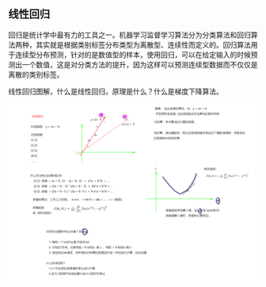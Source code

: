## 线性回归

回归是统计学中最有力的工具之一。机器学习监督学习算法分为分类算法和回归算法两种，其实就是根据类别标签分布类型为离散型、连续性而定义的。回归算法用于连续型分布预测，针对的是数值型的样本，使用回归，可以在给定输入的时候预测出一个数值，这是对分类方法的提升，因为这样可以预测连续型数据而不仅仅是离散的类别标签。

线性回归图解，什么是线性回归，原理是什么？什么是梯度下降算法。

![](https://github.com/aikuyun/spark-all/blob/master/src/image/%E7%BA%BF%E6%80%A7%E5%9B%9E%E5%BD%92.png)
